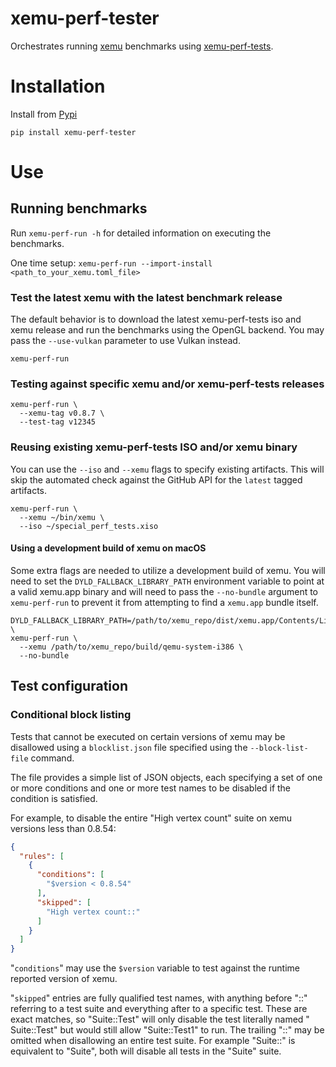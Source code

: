xemu-perf-tester
===

Orchestrates running [xemu](xemu.app) benchmarks
using [xemu-perf-tests](https://github.com/abaire/xemu-perf-tests).

# Installation

Install from [Pypi](https://pypi.org/project/xemu-perf-tester/)

```shell
pip install xemu-perf-tester
```

# Use

## Running benchmarks

Run `xemu-perf-run -h` for detailed information on executing the benchmarks.

One time setup: `xemu-perf-run --import-install <path_to_your_xemu.toml_file>`

### Test the latest xemu with the latest benchmark release

The default behavior is to download the latest xemu-perf-tests iso and xemu
release and run the benchmarks using the OpenGL backend. You may pass the
`--use-vulkan` parameter to use Vulkan instead.

```shell
xemu-perf-run
```

### Testing against specific xemu and/or xemu-perf-tests releases

```shell
xemu-perf-run \
  --xemu-tag v0.8.7 \
  --test-tag v12345
```

### Reusing existing xemu-perf-tests ISO and/or xemu binary

You can use the `--iso` and `--xemu` flags to specify existing artifacts. This
will skip the automated check against the GitHub API for the `latest` tagged
artifacts.

```shell
xemu-perf-run \
  --xemu ~/bin/xemu \
  --iso ~/special_perf_tests.xiso
```

#### Using a development build of xemu on macOS

Some extra flags are needed to utilize a development build of xemu. You will
need to set the `DYLD_FALLBACK_LIBRARY_PATH` environment variable to point at a
valid xemu.app binary and will need to pass the `--no-bundle` argument to
`xemu-perf-run` to prevent it from attempting to find a `xemu.app` bundle
itself.

```shell
DYLD_FALLBACK_LIBRARY_PATH=/path/to/xemu_repo/dist/xemu.app/Contents/Libraries/arm64 \
xemu-perf-run \
  --xemu /path/to/xemu_repo/build/qemu-system-i386 \
  --no-bundle
```

## Test configuration

### Conditional block listing

Tests that cannot be executed on certain versions of xemu may be disallowed
using a `blocklist.json` file specified using the `--block-list-file` command.

The file provides a simple list of JSON objects, each specifying a set of one or
more conditions and one or more test names to be disabled if the
condition is satisfied.

For example, to disable the entire "High vertex count" suite on xemu versions
less than 0.8.54:

```json
{
  "rules": [
    {
      "conditions": [
        "$version < 0.8.54"
      ],
      "skipped": [
        "High vertex count::"
      ]
    }
  ]
}
```

"`conditions`" may use the `$version` variable to test against the runtime
reported version of xemu.

"`skipped`" entries are fully qualified test names, with anything before "::"
referring to a test suite and everything after to a specific test. These are
exact matches, so "Suite::Test" will only disable the test literally named "
Suite::Test" but would still allow "Suite::Test1" to run. The trailing "::" may
be omitted when disallowing an entire test suite. For example "Suite::" is
equivalent to "Suite", both will disable all tests in the "Suite" suite.
